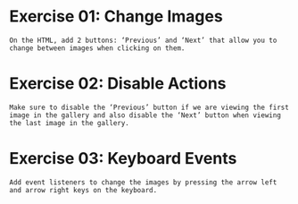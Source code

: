 # Exercise 01: Change Images

```
On the HTML, add 2 buttons: ‘Previous’ and ‘Next’ that allow you to change between images when clicking on them.
```

# Exercise 02: Disable Actions

```
Make sure to disable the ‘Previous’ button if we are viewing the first image in the gallery and also disable the ‘Next’ button when viewing the last image in the gallery.
```

# Exercise 03: Keyboard Events

```
Add event listeners to change the images by pressing the arrow left and arrow right keys on the keyboard.
```
